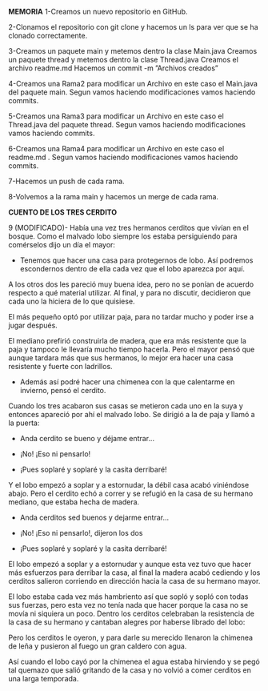 **MEMORIA**
1-Creamos un nuevo repositorio en GitHub.

2-Clonamos el repositorio con git clone y hacemos un ls para ver que se ha clonado correctamente.

3-Creamos un paquete main y metemos dentro la clase Main.java
Creamos un paquete thread y metemos dentro la clase Thread.java
Creamos el archivo readme.md
Hacemos un commit -m ”Archivos creados”

4-Creamos una Rama2 para modificar un Archivo en este caso el Main.java del paquete main.
Segun vamos haciendo modificaciones vamos haciendo commits.

5-Creamos una Rama3 para modificar un Archivo en este caso el Thread.java del paquete thread.
Segun vamos haciendo modificaciones vamos haciendo commits.

6-Creamos una Rama4 para modificar un Archivo en este caso el readme.md .
Segun vamos haciendo modificaciones vamos haciendo commits.

7-Hacemos un push de cada rama.

8-Volvemos a la rama main y hacemos un merge de cada rama.

**CUENTO DE LOS TRES CERDITO**

9 (MODIFICADO)- Había una vez tres hermanos cerditos que vivían en el bosque. Como el malvado lobo siempre los estaba persiguiendo para comérselos dijo un día el mayor:

- Tenemos que hacer una casa para protegernos de lobo. Así podremos escondernos dentro de ella cada vez que el lobo aparezca por aquí.

A los otros dos les pareció muy buena idea, pero no se ponían de acuerdo respecto a qué material utilizar. Al final, y para no discutir, decidieron que cada uno la hiciera de lo que quisiese.

El más pequeño optó por utilizar paja, para no tardar mucho y poder irse a jugar después.

El mediano prefirió construirla de madera, que era más resistente que la paja y tampoco le llevaría mucho tiempo hacerla. Pero el mayor pensó que aunque tardara más que sus hermanos, lo mejor era hacer una casa resistente y fuerte con ladrillos.

- Además así podré hacer una chimenea con la que calentarme en invierno, pensó el cerdito.

Cuando los tres acabaron sus casas se metieron cada uno en la suya y entonces apareció por ahí el malvado lobo. Se dirigió a la de paja y llamó a la puerta:

- Anda cerdito se bueno y déjame entrar...

- ¡No! ¡Eso ni pensarlo!

- ¡Pues soplaré y soplaré y la casita derribaré!

Y el lobo empezó a soplar y a estornudar, la débil casa acabó viniéndose abajo. Pero el cerdito echó a correr y se refugió en la casa de su hermano mediano, que estaba hecha de madera.

- Anda cerditos sed buenos y dejarme entrar...

- ¡No! ¡Eso ni pensarlo!, dijeron los dos

- ¡Pues soplaré y soplaré y la casita derribaré!

El lobo empezó a soplar y a estornudar y aunque esta vez tuvo que hacer más esfuerzos para derribar la casa, al final la madera acabó cediendo y los cerditos salieron corriendo en dirección hacia la casa de su hermano mayor.

El lobo estaba cada vez más hambriento así que sopló y sopló con todas sus fuerzas, pero esta vez no tenía nada que hacer porque la casa no se movía ni siquiera un poco. Dentro los cerditos celebraban la resistencia de la casa de su hermano y cantaban alegres por haberse librado del lobo:

Pero los cerditos le oyeron, y para darle su merecido llenaron la chimenea de leña y pusieron al fuego un gran caldero con agua.

Así cuando el lobo cayó por la chimenea el agua estaba hirviendo y se pegó tal quemazo que salió gritando de la casa y no volvió a comer cerditos en una larga temporada. 
